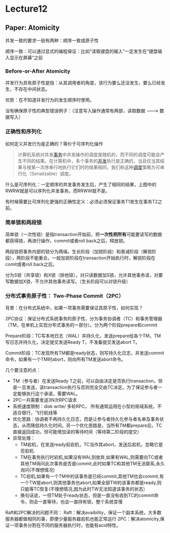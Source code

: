 # Lecture12

## Paper: Atomicity

并发一致的要求一般有两种：顺序一致或原子性

顺序一致：可以通过显式的编程保证：比如“读取键盘的输入”一定发生在“键盘输入显示在屏幕”之前

### Before-or-After Atomicity

并发行为具有原子性是指：从其调用者的角度，该行为要么还没发生，要么已经发生，不存在中间状态。

优势：在不知道并发行为的发生顺序时使用。

没有确保原子性的典型错误例子：（注意写入操作通常有两部，读取数据 ---> 数据写入）

### 正确性和序列化

如何定义并发行为是正确的？等价于可序列化操作

>计算机系统对并发[事务](https://baike.baidu.com/item/事务/5945882)中并发操作的调度是随机的，而不同的调度可能会产生不同的结果。在计算机中，多个事务的[并发](https://baike.baidu.com/item/并发/11024806)执行是正确的，当且仅当其结果与按某一次序串行地执行它们时的结果相同，我们称这种[调度](https://baike.baidu.com/item/调度/206795)策略为可串行化（Serializable）调度。

什么是可序列化：一定顺序的并发事务发生后，产生了相同的结果，上图中的RWRW就是可以序列化并发事务。而RRWW就不是。

有时候需要比可序列化更强的正确性定义：必须必须保证事务T1发生在事务T2之前。

### 简单锁和两段锁

简单锁（一次性锁）是指transaction开始前，把**一次性把所有**可能要读写的数据都获得锁，再进行操作，commit或者roll back之后，释放锁。

两段锁把事务内部的锁分为两端，生长阶段（加锁阶段）和衰减阶段（解锁阶段），两阶段不能重合。一般加锁阶段在transaction开始执行时，解锁阶段在comit或者roll back之后。

分为S锁（共享锁）和X锁（排他锁），对只读数据加S锁，允许其他事务读，对要写数据加X锁，不允许其他事务读写。（生长阶段可以对锁升级）

### 分布式事务原子性： Two-Phase Commit（2PC）

背景：在分布式系统中，如果一项事务需要保证其原子性，如何实现？

2PC协议：保证分布式系统事务的原子性，分为事务协调者（TC）和事务管理器（TM，在单机上实现分布式事务的一部分）。分为两个阶段prepare和commit

Prepare阶段：TC写本地日志（WAL）并持久化，发送prepare给各个TM，TM写日志并持久化，决定提交发送Ready T，不准备提交发送abort T。

Commit阶段：TC发现所有TM都是ready状态，则写持久化日志，并发送commit命令，如果有一个TM时abort，则向所有TM发送abort命令。

几个要注意的点：

* TM（参与者）在发送Ready T之前，可以自由决定是否执行transaction，但是一旦发送，该transaction执行与否则完全交由TC决定。为了保证参与者一定能够执行这个承诺，需要WAL。
* 2PC一共需要发送3N次RPC请求
* 系统速度限制：disk write/ 多轮RPC， 所有通常运用在小型的局域系统，不适合银行，飞行航线等
* 优化思路：协调者不再持久化日志，而是让参与者持久化参与者名单及事务状态，从而降低持久化时间。另一个优化思路是，当所有TM都prepare后，TC直接返回成功，但可能增加读的等待时间（等待第二阶段的提交）
* 异常处理：
  * TM宕机，在发送ready前宕机，TC当作其abort，发送后宕机，忽略它是否宕机.
  * TM在事务执行时宕机,如果没有WAl,则放弃,如果有WAL,则需要向TC或者其他TM询问此次事务是否是commit,此时如果TC和其他TM无法联系,永久询问(不理想情况)
  * TC宕机,如果有一个TM中的该事务是已经commit,其他TM也会commit,有一个TW是abort,则其他事务也abort,如果全部TW的该事务都是ready,则只能等TC恢复(不理想情况,因为此时TW无法知道该事务的状态）
  * 换句话说，一但TM处于ready状态，但是一直没有收到TC的commit命令，则会一直等待，也会一直持有锁，整个系统变慢

Raft和2PC解决的问题不同：
Raft：解决avaibility，保证一个副本系统，大多数服务器都做相同的事，即便少量服务器宕机也能正常运行
2PC：解决atomicity,保证一项事务分割在不同的服务器执行时，也能有acid特性。